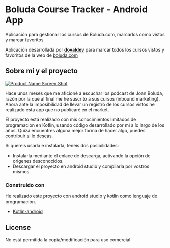 # Boluda Course Tracker - Android App
Aplicación para gestionar los cursos de Boluda.com, marcarlos como vistos y marcar favoritos

<p>Aplicación desarrollada por <a href="https://dovaldev.com"><strong>dovaldev</strong></a> para marcar todos los cursos vistos y favoritos de la web de <a href="https://boluda.com">boluda.com</a>
  
  
  
<!-- ABOUT THE PROJECT -->
## Sobre mi y el proyecto

[![Product Name Screen Shot][product-screenshot]](https://dovaldev.com)
<p>Hace unos meses que me aficioné a escuchar los podcast de Joan Boluda, razón por la que al final me he suscrito a sus cursos (inbound marketing). Ahora ante la imposibilidad de llevar un registro de los cursos vistos he realizado esta app que no publicaré en el market.</p>
<p>El proyecto está realizado con mis conocimientos limitados de programación en Kotlin, usando código desarrollado por mi a lo largo de los años. Quizá encuentres alguna mejor forma de hacer algo, puedes contribuir si lo deseas.</p>

<!-- INSTALL -->
<p>Si quereis usarla e instalarla, teneis dos posibilidades:</p>
<ul>
  <li>Instalarla mediante el enlace de descarga, activando la opción de origenes desconocidos.</li>
  <li>Descargar el proyecto en android studio y compilarla por vostros mismos.</li>
</ul>




### Construido con

He realizado este proyecto con android studio y kotlin como lenguaje de programación.
* [Kotlin-android](https://kotlinlang.org/)


<!-- LICENSE -->
## License

<p>No está permitida la copia/modificación para uso comercial</p>

  
  <!-- MARKDOWN LINKS & IMAGES -->
  [product-screenshot]: images/screenshot.png
  [dovaldev-url]: https://dovaldev.com
  [boluda-url]: https://boluda.com
  [app-url]: https://boluda.com
